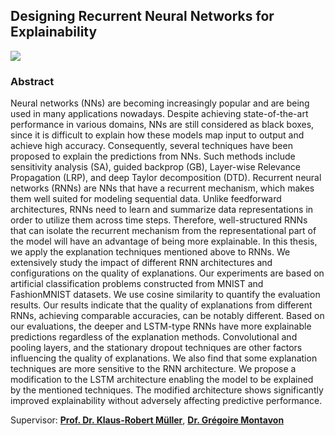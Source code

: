 ## Designing Recurrent Neural Networks for Explainability
![](https://travis-ci.org/heytitle/thesis-designing-recurrent-neural-networks-for-explainability.svg?branch=master)

### Abstract
Neural networks (NNs) are becoming increasingly popular and are being used in many applications nowadays. Despite achieving state-of-the-art performance in various domains, NNs are still considered as black boxes, since it is difficult to explain how these models map input to output and achieve high accuracy.  Consequently, several techniques have been proposed to explain the  predictions from NNs. Such methods include sensitivity analysis (SA), guided backprop (GB), Layer-wise Relevance Propagation (LRP), and deep Taylor decomposition (DTD).  Recurrent neural networks (RNNs) are NNs that have a recurrent mechanism, which makes them well suited for modeling sequential data.  Unlike feedforward architectures, RNNs need to learn and summarize data representations in order to utilize them across time steps. Therefore, well-structured RNNs that can isolate the recurrent mechanism from the representational part of the model will have an advantage of being more explainable. In this thesis, we apply the explanation techniques mentioned above to RNNs. We extensively study the impact of different RNN architectures and configurations on the quality of explanations. Our experiments are based on artificial classification problems constructed from MNIST and FashionMNIST datasets. We use cosine similarity to quantify the evaluation results. Our results indicate that the quality of explanations from different RNNs, achieving comparable accuracies, can be notably different. Based on our evaluations, the deeper and LSTM-type RNNs have more explainable predictions regardless of the explanation methods.  Convolutional and pooling layers, and the stationary dropout techniques are other factors influencing the quality of explanations. We also find that some explanation techniques are more sensitive to the RNN architecture. We propose a modification to the LSTM architecture enabling the model to be explained by the mentioned techniques. The modified architecture shows significantly improved explainability without adversely affecting predictive performance.

Supervisor: **[Prof. Dr. Klaus-Robert Müller](http://www.ml.tu-berlin.de/menue/members/klaus_robert_mueller/)**, **[Dr. Grégoire Montavon](http://gregoire.montavon.name)**
